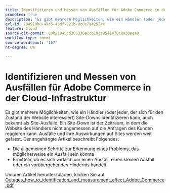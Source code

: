 ```yaml
---
title: Identifizieren und Messen von Ausfällen für Adobe Commerce in der Cloud-Infrastruktur
promoted: true
description: 'Es gibt mehrere Möglichkeiten, wie ein Händler (oder jeder, der sich für den Zustand der Website interessiert) Site-Downs identifizieren kann, auch bekannt als Site-Ausfälle. Ein Site-Down ist der Zeitraum, in dem die Website des Händlers nicht angemessen auf die Anfragen des Kunden reagieren kann. Ausfälle und ihre Auswirkungen auf Sites werden weit gefasst. Der angehängte Artikel beschreibt Folgendes:'
exl-id: 204910b0-49d5-43df-921b-8c0c7a42524e
feature: Cloud
source-git-commit: 83b21845cd306336e1cb193a9541478c8a38eea8
workflow-type: tm+mt
source-wordcount: '167'
ht-degree: 0%

---
```


# Identifizieren und Messen von Ausfällen für Adobe Commerce in der Cloud-Infrastruktur

Es gibt mehrere Möglichkeiten, wie ein Händler (oder jeder, der sich für den Zustand der Website interessiert) Site-Downs identifizieren kann, auch bekannt als Site-Ausfälle. Ein Site-Down ist der Zeitraum, in dem die Website des Händlers nicht angemessen auf die Anfragen des Kunden reagieren kann. Ausfälle und ihre Auswirkungen auf Sites werden weit gefasst. Der angehängte Artikel beschreibt Folgendes:

* Die allgemeinen Schritte zur Erkennung eines Problems, das möglicherweise ein Ausfall sein könnte
* Ermitteln, ob es sich wirklich um einen Ausfall, einen kleinen Ausfall oder ein vorübergehendes Hindernis handelt

Um den Artikel herunterzuladen, klicken Sie auf [Outages_how_to_identification_and_measurement_effect_Adobe_Commerce.pdf](assets/Outages_how_to_identify_and_measure_effect_Adobe_Commerce.pdf)
